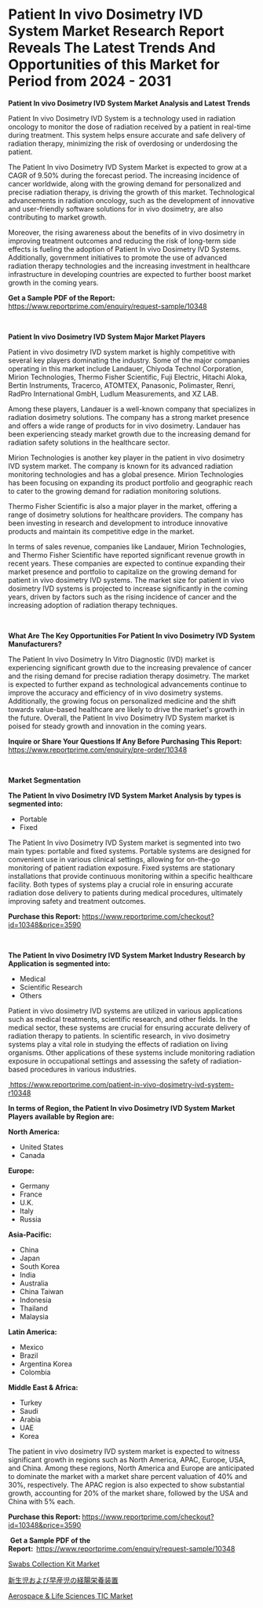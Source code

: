 <p><h1>Patient In vivo Dosimetry IVD System Market Research Report Reveals The Latest Trends And Opportunities of this Market for Period from 2024 - 2031</h1></p><p><strong>Patient In vivo Dosimetry IVD System Market Analysis and Latest Trends</strong></p>
<p><p>Patient In vivo Dosimetry IVD System is a technology used in radiation oncology to monitor the dose of radiation received by a patient in real-time during treatment. This system helps ensure accurate and safe delivery of radiation therapy, minimizing the risk of overdosing or underdosing the patient.</p><p>The Patient In vivo Dosimetry IVD System Market is expected to grow at a CAGR of 9.50% during the forecast period. The increasing incidence of cancer worldwide, along with the growing demand for personalized and precise radiation therapy, is driving the growth of this market. Technological advancements in radiation oncology, such as the development of innovative and user-friendly software solutions for in vivo dosimetry, are also contributing to market growth.</p><p>Moreover, the rising awareness about the benefits of in vivo dosimetry in improving treatment outcomes and reducing the risk of long-term side effects is fueling the adoption of Patient In vivo Dosimetry IVD Systems. Additionally, government initiatives to promote the use of advanced radiation therapy technologies and the increasing investment in healthcare infrastructure in developing countries are expected to further boost market growth in the coming years.</p></p>
<p><strong>Get a Sample PDF of the Report:&nbsp;</strong> <a href="https://www.reportprime.com/enquiry/request-sample/10348">https://www.reportprime.com/enquiry/request-sample/10348</a></p>
<p>&nbsp;</p>
<p><strong>Patient In vivo Dosimetry IVD System Major Market Players</strong></p>
<p><p>Patient in vivo dosimetry IVD system market is highly competitive with several key players dominating the industry. Some of the major companies operating in this market include Landauer, Chiyoda Technol Corporation, Mirion Technologies, Thermo Fisher Scientific, Fuji Electric, Hitachi Aloka, Bertin Instruments, Tracerco, ATOMTEX, Panasonic, Polimaster, Renri, RadPro International GmbH, Ludlum Measurements, and XZ LAB.</p><p>Among these players, Landauer is a well-known company that specializes in radiation dosimetry solutions. The company has a strong market presence and offers a wide range of products for in vivo dosimetry. Landauer has been experiencing steady market growth due to the increasing demand for radiation safety solutions in the healthcare sector.</p><p>Mirion Technologies is another key player in the patient in vivo dosimetry IVD system market. The company is known for its advanced radiation monitoring technologies and has a global presence. Mirion Technologies has been focusing on expanding its product portfolio and geographic reach to cater to the growing demand for radiation monitoring solutions.</p><p>Thermo Fisher Scientific is also a major player in the market, offering a range of dosimetry solutions for healthcare providers. The company has been investing in research and development to introduce innovative products and maintain its competitive edge in the market.</p><p>In terms of sales revenue, companies like Landauer, Mirion Technologies, and Thermo Fisher Scientific have reported significant revenue growth in recent years. These companies are expected to continue expanding their market presence and portfolio to capitalize on the growing demand for patient in vivo dosimetry IVD systems. The market size for patient in vivo dosimetry IVD systems is projected to increase significantly in the coming years, driven by factors such as the rising incidence of cancer and the increasing adoption of radiation therapy techniques.</p></p>
<p>&nbsp;</p>
<p><strong>What Are The Key Opportunities For Patient In vivo Dosimetry IVD System Manufacturers?</strong></p>
<p><p>The Patient In vivo Dosimetry In Vitro Diagnostic (IVD) market is experiencing significant growth due to the increasing prevalence of cancer and the rising demand for precise radiation therapy dosimetry. The market is expected to further expand as technological advancements continue to improve the accuracy and efficiency of in vivo dosimetry systems. Additionally, the growing focus on personalized medicine and the shift towards value-based healthcare are likely to drive the market's growth in the future. Overall, the Patient In vivo Dosimetry IVD System market is poised for steady growth and innovation in the coming years.</p></p>
<p><strong>Inquire or Share Your Questions If Any Before Purchasing This Report:</strong> <a href="https://www.reportprime.com/enquiry/pre-order/10348">https://www.reportprime.com/enquiry/pre-order/10348</a></p>
<p>&nbsp;</p>
<p><strong>Market Segmentation</strong></p>
<p><strong>The Patient In vivo Dosimetry IVD System Market Analysis by types is segmented into:</strong></p>
<p><ul><li>Portable</li><li>Fixed</li></ul></p>
<p><p>The Patient In vivo Dosimetry IVD System market is segmented into two main types: portable and fixed systems. Portable systems are designed for convenient use in various clinical settings, allowing for on-the-go monitoring of patient radiation exposure. Fixed systems are stationary installations that provide continuous monitoring within a specific healthcare facility. Both types of systems play a crucial role in ensuring accurate radiation dose delivery to patients during medical procedures, ultimately improving safety and treatment outcomes.</p></p>
<p><strong>Purchase this Report:&nbsp;</strong><a href="https://www.reportprime.com/checkout?id=10348&price=3590">https://www.reportprime.com/checkout?id=10348&price=3590</a></p>
<p>&nbsp;</p>
<p><strong>The Patient In vivo Dosimetry IVD System Market Industry Research by Application is segmented into:</strong></p>
<p><ul><li>Medical</li><li>Scientific Research</li><li>Others</li></ul></p>
<p><p>Patient in vivo dosimetry IVD systems are utilized in various applications such as medical treatments, scientific research, and other fields. In the medical sector, these systems are crucial for ensuring accurate delivery of radiation therapy to patients. In scientific research, in vivo dosimetry systems play a vital role in studying the effects of radiation on living organisms. Other applications of these systems include monitoring radiation exposure in occupational settings and assessing the safety of radiation-based procedures in various industries.</p></p>
<p><a href="https://www.reportprime.com/patient-in-vivo-dosimetry-ivd-system-r10348">&nbsp;https://www.reportprime.com/patient-in-vivo-dosimetry-ivd-system-r10348</a></p>
<p><strong>In terms of Region, the Patient In vivo Dosimetry IVD System Market Players available by Region are:</strong></p>
<p>
    <p> <strong> North America: </strong>
        <ul>
            <li>United States</li>
            <li>Canada</li>
        </ul>
        </p> 
    <p> <strong> Europe: </strong>
        <ul>
            <li>Germany</li>
            <li>France</li>
            <li>U.K.</li>
            <li>Italy</li>
            <li>Russia</li>
        </ul>
        </p> 
    <p> <strong> Asia-Pacific: </strong>
        <ul>
            <li>China</li>
            <li>Japan</li>
            <li>South Korea</li>
            <li>India</li>
            <li>Australia</li>
            <li>China Taiwan</li>
            <li>Indonesia</li>
            <li>Thailand</li>
            <li>Malaysia</li>
        </ul>
        </p> 
    <p> <strong> Latin America: </strong>
        <ul>
            <li>Mexico</li>
            <li>Brazil</li>
            <li>Argentina Korea</li>
            <li>Colombia</li>
        </ul>
        </p> 
    <p> <strong> Middle East & Africa: </strong>
        <ul>
            <li>Turkey</li>
            <li>Saudi</li>
            <li>Arabia</li>
            <li>UAE</li>
            <li>Korea</li>
        </ul>
    </p>
    </p>
<p><p>The patient in vivo dosimetry IVD system market is expected to witness significant growth in regions such as North America, APAC, Europe, USA, and China. Among these regions, North America and Europe are anticipated to dominate the market with a market share percent valuation of 40% and 30%, respectively. The APAC region is also expected to show substantial growth, accounting for 20% of the market share, followed by the USA and China with 5% each.</p></p>
<p><strong>Purchase this Report: </strong><a href="https://www.reportprime.com/checkout?id=10348&price=3590">https://www.reportprime.com/checkout?id=10348&price=3590</a></p>
<p>&nbsp;<strong>Get a Sample PDF of the Report:&nbsp;&nbsp;</strong><a href="https://www.reportprime.com/enquiry/request-sample/10348">https://www.reportprime.com/enquiry/request-sample/10348</a></p>
<p><strong></strong></p>
<p><p><a href="https://github.com/sosoelmasry38/Market-Research-Report-List-1/blob/main/swabs-collection-kit-market.md">Swabs Collection Kit Market</a></p><p><a href="https://github.com/ihabdkwlxs948/Market-Research-Report-List-3/blob/main/529717096180.md">新生児および早産児の経腸栄養装置</a></p><p><a href="https://view.publitas.com/reportprime-1/comprehensive-analysis-of-the-global-aerospace-life-sciences-tic-market-growth-trends-market-forecasts-2024-2031/">Aerospace & Life Sciences TIC Market</a></p></p>